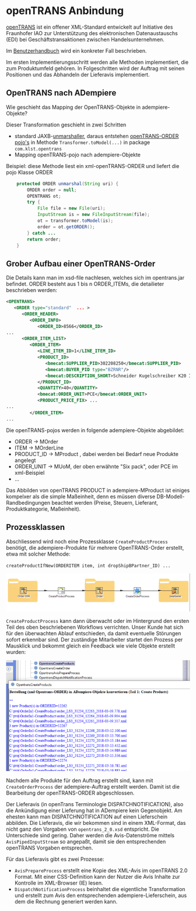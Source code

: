 # openTRANS Anbindung

[openTRANS](https://de.wikipedia.org/wiki/OpenTRANS) ist ein offener XML-Standard entwickelt auf Initiative des Fraunhofer IAO zur Unterstützung des elektronischen Datenaustauschs (EDI) bei Geschäftstransaktionen zwischen Handelsunternehmen.

Im [Benutzerhandbuch](../usr/4.opentrans.md) wird ein konkreter Fall beschrieben.

Im ersten Implementierungsschritt werden alle Methoden implementiert, die zum Produktumfeld gehören. In Folgeschritten wird der Auftrag mit seinen Positionen und das Abhandeln der Lieferavis implementiert.

## OpenTRANS nach ADempiere

Wie geschieht das Mapping der OpenTRANS-Objekte in adempiere-Objekte?

Dieser Transformation geschieht in zwei Schritten

- standard JAXB-[unmarshaller](http://www.devx.com/Java/Article/34069), daraus entstehen [openTRANS-ORDER pojo's](https://de.wikipedia.org/wiki/Plain_Old_Java_Object) in Methode `Transformer.toModel(...)` in package `com.klst.opentrans` 
- Mapping openTRANS-pojo nach adempiere-Objekte

Beispiel: diese Methode liest ein xml-openTRANS-ORDER und liefert die pojo Klasse ORDER
```java
	protected ORDER unmarshal(String uri) {
		ORDER order = null;
		OPENTRANS ot;
		try {
			File file = new File(uri);
			InputStream is = new FileInputStream(file);
			ot = transformer.toModel(is);
			order = ot.getORDER();
		} catch ...
		return order;
	}
```

## Grober Aufbau einer OpenTRANS-Order

Die Details kann man im xsd-file nachlesen, welches sich im opentrans.jar befindet. ORDER besteht aus 1 bis n ORDER_ITEMs, die detailieter beschrieben werden:
```xml
<OPENTRANS>
   <ORDER type="standard"  ... >
      <ORDER_HEADER>
         <ORDER_INFO>
            <ORDER_ID>8566</ORDER_ID>
...
      <ORDER_ITEM_LIST>
         <ORDER_ITEM>
            <LINE_ITEM_ID>1</LINE_ITEM_ID>
            <PRODUCT_ID>
               <bmecat:SUPPLIER_PID>302208250</bmecat:SUPPLIER_PID>
               <bmecat:BUYER_PID type="BZRNR"/>
               <bmecat:DESCRIPTION_SHORT>Schneider Kugelschreiber K20 Icy</bmecat:DESCRIPTION_SHORT>
            </PRODUCT_ID>
            <QUANTITY>40</QUANTITY>
            <bmecat:ORDER_UNIT>PCE</bmecat:ORDER_UNIT>
            <PRODUCT_PRICE_FIX> ...
...
         </ORDER_ITEM>
...
```
Die openTRANS-pojos werden in folgende adempiere-Objekte abgebildet:

-    ORDER -> MOrder
-    ITEM -> MOrderLine
-    PRODUCT_ID -> MProduct , dabei werden bei Bedarf neue Produkte angelegt
-    ORDER_UNIT -> MUoM, der oben erwähnte "Six pack", oder PCE im xml-Beispiel
- ...

Das Abbilden von openTRANS PRODUCT in adempiere-MProduct ist einiges kompelxer als die simple Maßeinheit, denn es müssen diverse DB-Modell-Randbedingungen beachtet werden (Preise, Steuern, Lieferant, Produktkategorie, Maßeinheit). 

## Prozessklassen

Abschliessend wird noch eine Prozessklasse `CreateProductProcess`  benötigt, die adempiere-Produkte für mehrere OpenTRANS-Order erstellt, etwa mit solcher Methode:

`createProductIfNew(ORDERITEM item, int dropShipBPartner_ID) ...`

![](../.gitbook/assets/SOE-ORDER_to_mierp.PNG)

`CreateProductProcess` kann dann überwacht oder im Hintergrund den ersten Teil des oben beschriebenen Workflows verrichten. Unser Kunde hat sich für den überwachten Ablauf entschieden, da damit eventuelle Störungen sofort erkennbar sind. Der zuständige Mitarbeiter startet den Prozess per Mausklick und bekommt gleich ein Feedback wie viele Objekte erstellt wurden:

![](../.gitbook/assets/SOE-CreateProducts.PNG)

Nachdem alle Produkte für den Auftrag erstellt sind, kann mit `CreateOrderProcess` der adempiere-Auftrag erstellt werden. Damit ist die Bearbeitung der openTRANS-ORDER abgeschlossen.

Der Lieferavis (in openTrans Terminologie DISPATCHNOTIFICATION), also die Ankündigung einer Lieferung hat in ADempiere kein Gegenobjekt. Am ehesten kann man DISPATCHNOTIFICATION auf einen Lieferschein abbilden. Die Lieferavis, die wir bekommen sind in einem XML-Format, das nicht ganz den Vorgaben von `opentrans_2_0.xsd` entspricht. Die Unterschiede sind gering. Daher werden die Avis-Datenströme mittels `AvisPipedInputStream` so angepaßt, damit sie den entsprechenden openTRANS Vorgaben entsprechen. 
 
Für das Lieferavis gibt es zwei Prozesse:

- `AvisPrepareProcess` erstellt eine Kopie des XML-Avis im openTRANS 2.0 Format. Mit einer CSS-Definition kann der Nutzer die Avis Inhalte zur Kontrolle im XML-Browser (IE) lesen.
- `DispatchNotificationProcess` beinhaltet die eigentliche Transformation und erstellt zum Avis den entsprechenden adempiere-Lieferschein, aus dem die Rechnung generiert werden kann.
 

